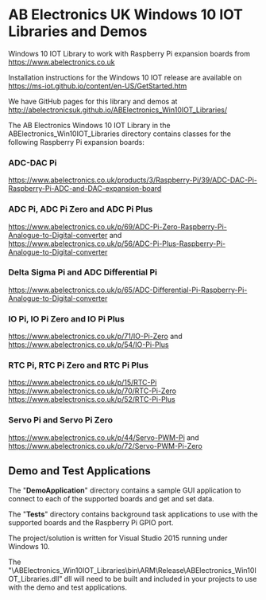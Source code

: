 AB Electronics UK Windows 10 IOT Libraries and Demos
=====

Windows 10 IOT Library to work with Raspberry Pi expansion boards from https://www.abelectronics.co.uk

Installation instructions for the Windows 10 IOT release are available on https://ms-iot.github.io/content/en-US/GetStarted.htm

We have GitHub pages for this library and demos at http://abelectronicsuk.github.io/ABElectronics_Win10IOT_Libraries/

The AB Electronics Windows 10 IOT Library in the ABElectronics_Win10IOT_Libraries directory contains classes for the following Raspberry Pi expansion boards:

### ADC-DAC Pi ###
https://www.abelectronics.co.uk/products/3/Raspberry-Pi/39/ADC-DAC-Pi-Raspberry-Pi-ADC-and-DAC-expansion-board

### ADC Pi, ADC Pi Zero and ADC Pi Plus ###
https://www.abelectronics.co.uk/p/69/ADC-Pi-Zero-Raspberry-Pi-Analogue-to-Digital-converter and https://www.abelectronics.co.uk/p/56/ADC-Pi-Plus-Raspberry-Pi-Analogue-to-Digital-converter

### Delta Sigma Pi and ADC Differential Pi ###
https://www.abelectronics.co.uk/p/65/ADC-Differential-Pi-Raspberry-Pi-Analogue-to-Digital-converter

### IO Pi, IO Pi Zero and IO Pi Plus ###
https://www.abelectronics.co.uk/p/71/IO-Pi-Zero and https://www.abelectronics.co.uk/p/54/IO-Pi-Plus

### RTC Pi, RTC Pi Zero and RTC Pi Plus ###
https://www.abelectronics.co.uk/p/15/RTC-Pi 
https://www.abelectronics.co.uk/p/70/RTC-Pi-Zero
https://www.abelectronics.co.uk/p/52/RTC-Pi-Plus

### Servo Pi and Servo Pi Zero ###
https://www.abelectronics.co.uk/p/44/Servo-PWM-Pi and https://www.abelectronics.co.uk/p/72/Servo-PWM-Pi-Zero

## Demo and Test Applications ##

The "**DemoApplication**" directory contains a sample GUI application to connect to each of the supported boards and get and set data.

The "**Tests**" directory contains background task applications to use with the supported boards and the Raspberry Pi GPIO port.

The project/solution is written for Visual Studio 2015 running under Windows 10. 

The "\ABElectronics_Win10IOT_Libraries\bin\ARM\Release\ABElectronics_Win10IOT_Libraries.dll" dll will need to be built and included in your projects to use with the demo and test applications.